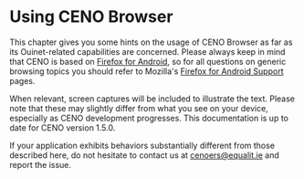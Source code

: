 # Using CENO Browser

This chapter gives you some hints on the usage of CENO Browser as far as its Ouinet-related capabilities are concerned.  Please always keep in mind that CENO is based on [Firefox for Android][], so for all questions on generic browsing topics you should refer to Mozilla's [Firefox for Android Support][] pages.

[Firefox for Android]: https://www.mozilla.org/firefox/android/
[Firefox for Android Support]: https://support.mozilla.org/en-US/products/mobile

When relevant, screen captures will be included to illustrate the text.  Please note that these may slightly differ from what you see on your device, especially as CENO development progresses.  This documentation is up to date for CENO version 1.5.0.

If your application exhibits behaviors substantially different from those described here, do not hesitate to contact us at <cenoers@equalit.ie> and report the issue.
